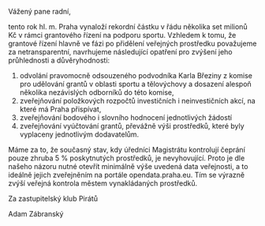 Vážený pane radní,

tento rok hl. m. Praha vynaloží rekordní částku v řádu několika set milionů Kč v rámci grantového řízení na podporu sportu. Vzhledem k tomu, že grantové řízení hlavně ve fázi po přidělení veřejných prostředku považujeme za netransparentní, navrhujeme následující opatření pro zvýšení jeho průhlednosti a důvěryhodnosti:

1. odvolání pravomocně odsouzeného podvodníka Karla Březiny z komise pro udělování grantů v oblasti sportu a tělovýchovy a dosazení alespoň několika nezávislých odborníků do této komise,
2. zveřejňování položkových rozpočtů investičních i neinvestičních akcí, na které má Praha přispívat,
3. zveřejňování bodového i slovního hodnocení jednotlivých žádostí
4. zveřejňování vyúčtování grantů, převážně výši prostředků, které byly vyplaceny jednotlivým dodavatelům.

Máme za to, že současný stav, kdy úředníci Magistrátu kontrolují čeprání pouze zhruba 5 % poskytnutých prostředků, je nevyhovující. Proto je dle našeho názoru nutné otevřít minimálně výše uvedená data veřejnosti, a to ideálně jejich zveřejněním na portále opendata.praha.eu. Tím se výrazně zvýší veřejná kontrola městem vynakládaných prostředků.

Za zastupitelský klub Pirátů

Adam Zábranský
